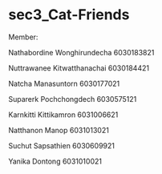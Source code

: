 # sec3_Cat-Friends
Member:
 
Nathabordine Wonghirundecha 6030183821

Nuttrawanee Kitwatthanachai 6030184421

Natcha Manasuntorn 6030177021

Suparerk Pochchongdech 6030575121

Karnkitti Kittikamron 6031006621

Natthanon Manop 6031013021

Suchut Sapsathien 6030609921

Yanika Dontong 6031010021
